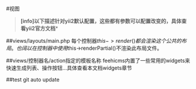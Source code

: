 #视图

>**[info]以下描述针对yii2默认配置，这些都有参数可以配置改变的，具体查看yii2官方文档***

##views/layouts/main.php
每个控制器$this->render()都会渲染这个公共的布局。也阔以在控制器中使用$this->renderPartial()不渲染此布局文件。

##views/控制器名/action指定的模板名称
feehicms内置了一些常用的widgets来快速生成列表、操作按钮...具体查看本文档widgets章节

##test git auto update